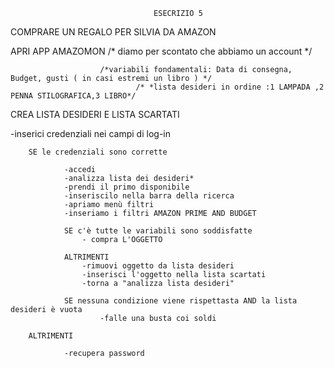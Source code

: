                                     ESECRIZIO 5

COMPRARE UN REGALO PER SILVIA DA AMAZON

APRI APP AMAZOMON /* diamo per scontato che abbiamo un account */

                        /*variabili fondamentali: Data di consegna, Budget, gusti ( in casi estremi un libro ) */
                                /* *lista desideri in ordine :1 LAMPADA ,2 PENNA STILOGRAFICA,3 LIBRO*/


CREA LISTA DESIDERI E LISTA SCARTATI

-inserici credenziali nei campi di log-in

        SE le credenziali sono corrette
                
                -accedi
                -analizza lista dei desideri*
                -prendi il primo disponibile
                -inseriscilo nella barra della ricerca
                -apriamo menù filtri
                -inseriamo i filtri AMAZON PRIME AND BUDGET

                SE c'è tutte le variabili sono soddisfatte 
                    - compra L'OGGETTO
                
                ALTRIMENTI
                    -rimuovi oggetto da lista desideri 
                    -inserisci l'oggetto nella lista scartati
                    -torna a "analizza lista desideri"
                
                SE nessuna condizione viene rispettasta AND la lista desideri è vuota
                        -falle una busta coi soldi
                
        ALTRIMENTI

                -recupera password
